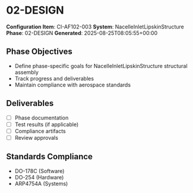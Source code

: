 # 02-DESIGN

**Configuration Item**: CI-AF102-003
**System**: NacelleInletLipskinStructure
**Phase**: 02-DESIGN
**Generated**: 2025-08-25T08:05:55+00:00

## Phase Objectives
- Define phase-specific goals for NacelleInletLipskinStructure structural assembly
- Track progress and deliverables
- Maintain compliance with aerospace standards

## Deliverables
- [ ] Phase documentation
- [ ] Test results (if applicable)
- [ ] Compliance artifacts
- [ ] Review approvals

## Standards Compliance
- DO-178C (Software)
- DO-254 (Hardware)
- ARP4754A (Systems)

